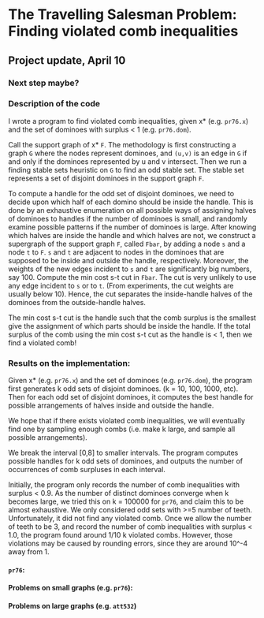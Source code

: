 # The Travelling Salesman Problem: Finding violated comb inequalities
## Project update, April 10

### Next step maybe?


### Description of the code
I wrote a program to find violated comb inequalities, given x* (e.g. `pr76.x`) and the set of dominoes with surplus < 1 (e.g. `pr76.dom`). 

Call the support graph of x* `F`. The methodology is first constructing a graph `G` where the nodes represent dominoes, and `(u,v)` is an edge in `G` if and only if the dominoes represented by u and v intersect.  Then we run a finding stable sets heuristic on `G` to find an odd stable set. The stable set represents a set of disjoint dominoes in the support  graph `F`. 

To compute a handle for the odd set of disjoint dominoes, we need to decide upon which half of each domino should be inside the handle. This is done by an exhaustive enumeration on all possible ways of assigning halves of dominoes to handles if the number of dominoes is small, and randomly examine possible patterns if the number of dominoes is large.    After knowing which halves are inside the handle and which halves are not, we construct a supergraph of the support graph `F`, called `Fbar`, by adding a node `s` and a node `t` to `F`. `s` and `t` are adjacent to  nodes in the dominoes that are supposed to be inside and outside the handle, respectively. Moreover, the weights of the new edges incident to `s` and `t` are significantly big numbers, say 100.  Compute the min cost s-t cut in `Fbar`. The cut is very unlikely to use any edge incident to `s` or to `t`. (From experiments, the cut weights are usually below 10). Hence, the cut separates the inside-handle halves of the dominoes from the outside-handle halves.    

The min cost s-t cut is the handle such that the comb surplus is the smallest give the assignment of which parts should be inside the handle. If the total surplus of the comb using the min cost s-t cut as the handle is < 1, then we find a violated comb! 

### Results on the implementation:
Given x* (e.g. `pr76.x`) and the set of dominoes (e.g. `pr76.dom`), the program first generates k odd sets of disjoint dominoes. (k = 10, 100, 1000, etc). 
Then for each odd set of disjoint dominoes, it computes the best handle for possible arrangements of halves inside and outside the handle.  

We hope that if there exists violated comb inequalities, we will eventually find one by sampling enough combs (i.e. make k large, and sample all possible arrangements).

We break the interval [0,8] to smaller intervals. The program computes possible handles for k odd sets of dominoes, and outputs the number of occurrences of comb surpluses in each interval. 

Initially, the program only records the number of comb inequalities with surplus < 0.9. As the number of distinct dominoes converge when k becomes large, we tried this on k = 100000 for `pr76`, and claim this to be almost exhaustive. We only considered odd sets with >=5 number of teeth. Unfortunately, it did not find any violated comb. Once we allow the number of teeth to be 3, and record the number of comb inequalities with surplus < 1.0, the program found around 1/10 k violated combs. However, those violations may be caused by rounding errors, since they are around 10^-4 away from 1.

  

  

#### `pr76`: 

#### Problems on small graphs (e.g. `pr76`):

#### Problems on large graphs (e.g. `att532`)
